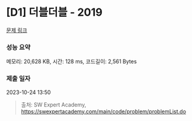 # [D1] 더블더블 - 2019 

[문제 링크](https://swexpertacademy.com/main/code/problem/problemDetail.do?contestProbId=AV5QDEX6AqwDFAUq) 

### 성능 요약

메모리: 20,628 KB, 시간: 128 ms, 코드길이: 2,561 Bytes

### 제출 일자

2023-10-24 13:50



> 출처: SW Expert Academy, https://swexpertacademy.com/main/code/problem/problemList.do